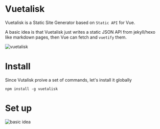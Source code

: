 # Vuetalisk

Vuetalisk is a Static Site Generator based on `Static API` for  Vue.

A basic idea is that Vuetalisk just writes a static JSON API from jekyll/hexo like markdown pages,
then Vue can fetch and `vuetify` them.

![vuetalisk](http://i.imgur.com/3QUaAyo.png)

# Install

Since Vutalisk proive a set of commands, let's install it globally

```
npm install -g vuetalisk
```

# Set up

![basic idea](http://i.imgur.com/VxE4bG4.png)
